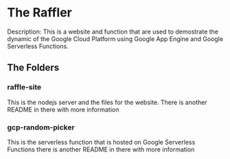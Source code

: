 # The Raffler

Description: This is a website and function that are used to demostrate the dynamic of the Google Cloud Platform using Google App Engine and Google Serverless Functions. 

## The Folders
### raffle-site
    
This is the nodejs server and the files for the website. There is another README in there with more information

### gcp-random-picker

This is the serverless function that is hosted on Google Serverless Functions there is another README in there with more information
